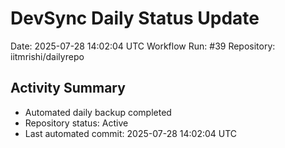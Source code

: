 # DevSync Daily Status Update
Date: 2025-07-28 14:02:04 UTC
Workflow Run: #39
Repository: iitmrishi/dailyrepo

## Activity Summary
- Automated daily backup completed
- Repository status: Active
- Last automated commit: 2025-07-28 14:02:04 UTC

